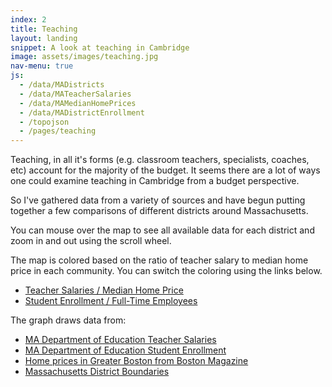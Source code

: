 ```yaml
---
index: 2
title: Teaching
layout: landing
snippet: A look at teaching in Cambridge
image: assets/images/teaching.jpg
nav-menu: true
js:
  - /data/MADistricts
  - /data/MATeacherSalaries
  - /data/MAMedianHomePrices
  - /data/MADistrictEnrollment
  - /topojson
  - /pages/teaching
---
```


<style>
	#map {
		position: relative;
	}

	.land {
	  fill: #a1a1a1;
	  stroke: #000;
	  stroke-width: .1px;
	}

	.hidden {
	  display: none;
	}

	div.tooltip {
	  color: #222;
	  background: #fff;
	  padding: .5em;
	  text-shadow: #f5f5f5 0 1px 0;
	  border-radius: 2px;
	  box-shadow: 0px 0px 2px 0px #a6a6a6;
	  opacity: 0.9;
	  position: absolute;
		font-size: 15px;
	}

	p {
		margin-bottom: 1em;
	}
</style>

<div class='narrative'>
  <div id="map" class="graph-right"></div>

  <p>
  	Teaching, in all it's forms (e.g. classroom teachers, specialists, coaches, etc)
		account for the majority of the budget. It seems there are a lot of ways one could
		examine teaching in Cambridge from a budget perspective.
  </p>
	<p>
		So I've gathered data from a variety of sources and have begun putting together a
		few comparisons of different districts around Massachusetts.
	</p>
	<p>
		You can mouse over the map to see all available data for each district and zoom in
		and out using the scroll wheel.
	</p>
	<p>
		The map is colored based on the ratio of teacher salary to median home price
		in each community. You can switch the coloring using the links below.
	</p>
	<ul>
		<li><a href="javascript:salaries()">Teacher Salaries / Median Home Price</a></li>
		<li><a href="javascript:employees()">Student Enrollment / Full-Time Employees</a></li>
	</ul>
	<p>The graph draws data from:</p>
	<ul>
		<li>
			<a href="http://profiles.doe.mass.edu/statereport/teachersalaries.aspx">MA Department of Education Teacher Salaries</a>
		</li>
		<li>
			<a href="http://www.doe.mass.edu/infoservices/reports/enroll/default.html?yr=1617">MA Department of Education Student Enrollment</a>
		</li>
		<li>
			<a href="https://www.bostonmagazine.com/best-places-to-live-2017-single-family-homes/">Home prices in Greater Boston from Boston Magazine</a>
		</li>
		<li>
			<a href="https://github.com/LearningLab/ma-districts">Massachusetts District Boundaries</a>
		</li>
	</ul>
</div>
